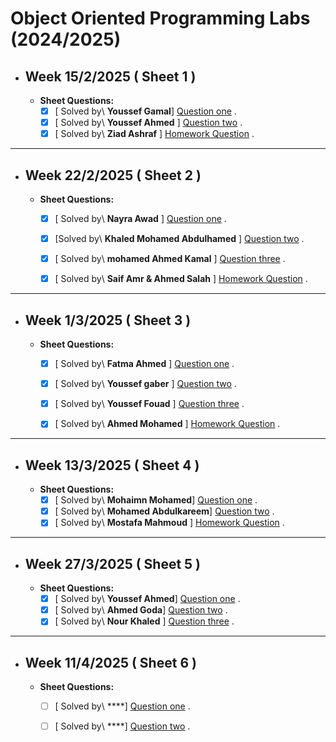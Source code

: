 # Object Oriented Programming Labs (2024/2025)

- ## Week 15/2/2025 ( Sheet 1 ) 
   
  - **Sheet Questions:**
	   - [x] [ Solved by\ **Youssef Gamal**] [Question one](https://github.com/YoussefElbahnihy/OOP-Lab/blob/8ac56d9fb18c348d8abebc926e8315a17e65bbd6/Sheet%201/Question%20one) .
	   - [x] [ Solved by\ **Youssef Ahmed** ] [Question two](https://github.com/YoussefElbahnihy/OOP-Lab/blob/8ac56d9fb18c348d8abebc926e8315a17e65bbd6/Sheet%201/Question%20two) .
	   - [x] [ Solved by\ **Ziad Ashraf** ] [Homework Question](https://github.com/YoussefElbahnihy/OOP-Lab/blob/7b3d65faa09ffbff4164b15eccde1f2b5f0b4e78/Sheet%201/Homework%20Question) .

---


- ## Week 22/2/2025 ( Sheet 2 ) 
   
  - **Sheet Questions:**
	   - [x] [ Solved by\ **Nayra Awad** ] [Question one](https://github.com/YoussefElbahnihy/OOP-Lab/blob/8ac56d9fb18c348d8abebc926e8315a17e65bbd6/Sheet%202/Question%20one) .
	   - [x] [Solved by\ **Khaled Mohamed Abdulhamed** ] [Question two](https://github.com/YoussefElbahnihy/OOP-Lab/blob/8ac56d9fb18c348d8abebc926e8315a17e65bbd6/Sheet%202/Question%20two) .
	   - [x] [ Solved by\ **mohamed Ahmed Kamal** ] [Question three](https://github.com/YoussefElbahnihy/OOP-Lab/blob/8ac56d9fb18c348d8abebc926e8315a17e65bbd6/Sheet%202/Question%20three) .
	   - [x] [ Solved by\ **Saif Amr & Ahmed Salah** ] [Homework Question](https://github.com/YoussefElbahnihy/OOP-Lab/blob/8ac56d9fb18c348d8abebc926e8315a17e65bbd6/Sheet%202/Homework%20Question) .


---

- ## Week 1/3/2025 ( Sheet 3 ) 
   
  - **Sheet Questions:**
	   - [x] [ Solved by\ **Fatma Ahmed** ] [Question one](https://github.com/YoussefElbahnihy/OOP-Lab/blob/4176990036365041c9047b8a46235e2cb56219ae/Sheet%203/Question%20one) .
	   - [x] [ Solved by\ **Youssef gaber** ] [Question two](https://github.com/YoussefElbahnihy/OOP-Lab/blob/cf951ddfc82db2d009ce38d7e8f26c8945fbff6b/Sheet%203/Question%20two) .
	   - [x] [ Solved by\ **Youssef Fouad** ] [Question three](https://github.com/YoussefElbahnihy/OOP-Lab/blob/3154de102ebb518efd4d420f786a5de36fe33281/Sheet%203/Question%20three) .
	   - [x] [ Solved by\ **Ahmed Mohamed** ] [Homework Question](https://github.com/YoussefElbahnihy/OOP-Lab/blob/7b3d65faa09ffbff4164b15eccde1f2b5f0b4e78/Sheet%203/Homework%20Question) .
     

---
- ## Week 13/3/2025 ( Sheet 4 ) 
   
  - **Sheet Questions:**
	   - [x] [ Solved by\ **Mohaimn Mohamed**] [Question one](https://github.com/YoussefElbahnihy/OOP-Lab/blob/351f680455fd5e13fc180c69ed7061c9e6c14b50/Sheet%204/Question%201) .
	   - [x] [ Solved by\ **Mohamed Abdulkareem**] [Question two](https://github.com/YoussefElbahnihy/OOP-Lab/blob/6c59f138facbbbc86d343a46fd7a4373c5f1d308/Sheet%204/Question%202) .
	   - [x] [ Solved by\ **Mostafa Mahmoud** ] [Homework Question](https://github.com/YoussefElbahnihy/OOP-Lab/blob/b3c5eb45988798fc5970e52401a3bb98204c86cf/Sheet%204/Homework%20Question) .

---

- ## Week 27/3/2025 ( Sheet 5 ) 
   
  - **Sheet Questions:**
	   - [X] [ Solved by\ **Youssef Ahmed**] [Question one](https://github.com/YoussefElbahnihy/OOP-Lab/blob/46def47593572cb3434e3da7b418f66ca8e1102b/Sheet%205/Question%201) .
	   - [x] [ Solved by\ **Ahmed Goda**] [Question two](https://github.com/YoussefElbahnihy/OOP-Lab/blob/0739d5f44f4ca1e51903e166b18d23da0a3a5a2e/Sheet%205/Question%202) .
	   - [x] [ Solved by\ **Nour Khaled** ] [Question three](https://github.com/YoussefElbahnihy/OOP-Lab/blob/95216f9f7b7581dc4cb5594fd5e188ba1b9affaa/Sheet%205/Question%203) .

---

- ## Week 11/4/2025 ( Sheet 6 ) 
   
  - **Sheet Questions:**
	   - [ ] [ Solved by\ ****] [Question one]() .
	   - [ ] [ Solved by\ ****] [Question two]() .

